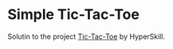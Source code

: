 # Simple Tic-Tac-Toe

Solutin to the project [Tic-Tac-Toe](https://hyperskill.org/projects/73) by HyperSkill.
